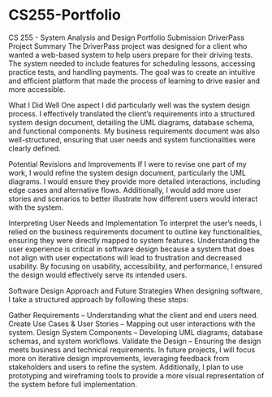 # CS255-Portfolio


CS 255 - System Analysis and Design Portfolio Submission
DriverPass Project Summary
The DriverPass project was designed for a client who wanted a web-based system to help users prepare for their driving tests. The system needed to include features for scheduling lessons, accessing practice tests, and handling payments. The goal was to create an intuitive and efficient platform that made the process of learning to drive easier and more accessible.

What I Did Well
One aspect I did particularly well was the system design process. I effectively translated the client’s requirements into a structured system design document, detailing the UML diagrams, database schema, and functional components. My business requirements document was also well-structured, ensuring that user needs and system functionalities were clearly defined.

Potential Revisions and Improvements
If I were to revise one part of my work, I would refine the system design document, particularly the UML diagrams. I would ensure they provide more detailed interactions, including edge cases and alternative flows. Additionally, I would add more user stories and scenarios to better illustrate how different users would interact with the system.

Interpreting User Needs and Implementation
To interpret the user’s needs, I relied on the business requirements document to outline key functionalities, ensuring they were directly mapped to system features. Understanding the user experience is critical in software design because a system that does not align with user expectations will lead to frustration and decreased usability. By focusing on usability, accessibility, and performance, I ensured the design would effectively serve its intended users.

Software Design Approach and Future Strategies
When designing software, I take a structured approach by following these steps:

Gather Requirements – Understanding what the client and end users need.
Create Use Cases & User Stories – Mapping out user interactions with the system.
Design System Components – Developing UML diagrams, database schemas, and system workflows.
Validate the Design – Ensuring the design meets business and technical requirements.
In future projects, I will focus more on iterative design improvements, leveraging feedback from stakeholders and users to refine the system. Additionally, I plan to use prototyping and wireframing tools to provide a more visual representation of the system before full implementation.
